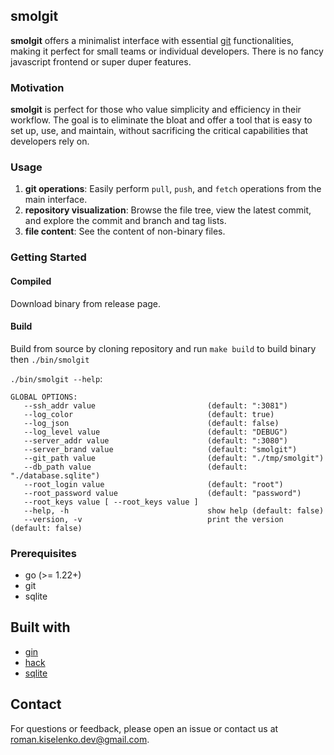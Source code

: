 ## smolgit

**smolgit** offers a minimalist interface with essential [git](https://git-scm.com/) functionalities, making it perfect for small teams or individual developers. There is no fancy javascript frontend or super duper features.

### Motivation
**smolgit** is perfect for those who value simplicity and efficiency in their workflow. The goal is to eliminate the bloat and offer a tool that is easy to set up, use, and maintain, without sacrificing the critical capabilities that developers rely on.

### Usage

1. **git operations**: Easily perform `pull`, `push`, and `fetch` operations from the main interface.
2. **repository visualization**: Browse the file tree, view the latest commit, and explore the commit and branch and tag lists.
3. **file content**: See the content of non-binary files.


### Getting Started

#### Compiled

Download binary from release page.

#### Build

Build from source by cloning repository and run `make build` to build binary then `./bin/smolgit`

`./bin/smolgit --help`:

```shell
GLOBAL OPTIONS:
   --ssh_addr value                         (default: ":3081")
   --log_color                              (default: true)
   --log_json                               (default: false)
   --log_level value                        (default: "DEBUG")
   --server_addr value                      (default: ":3080")
   --server_brand value                     (default: "smolgit")
   --git_path value                         (default: "./tmp/smolgit")
   --db_path value                          (default: "./database.sqlite")
   --root_login value                       (default: "root")
   --root_password value                    (default: "password")
   --root_keys value [ --root_keys value ]
   --help, -h                               show help (default: false)
   --version, -v                            print the version (default: false)
```

### Prerequisites

- go (>= 1.22+)
- git
- sqlite


## Built with

- [gin](https://github.com/gin-gonic/gin)
- [hack](https://hackcss.egoist.dev/)
- [sqlite](https://www.sqlite.org/)

## Contact

For questions or feedback, please open an issue or contact us at [roman.kiselenko.dev@gmail.com](roman.kiselenko.dev@gmail.com).
